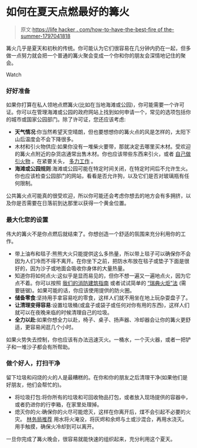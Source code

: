 # 如何在夏天点燃最好的篝火

> 原文:[https://life hacker . com/how-to-have-the-best-fire of the-summer-1797041818](https://lifehacker.com/how-to-have-the-best-bonfire-of-the-summer-1797041818)

篝火几乎是夏天和初秋的传统。你可能认为它们很容易在几分钟内扔在一起，但多做一点努力就会把一个普通的篝火聚会变成一个你和你的朋友会深情地记住的聚会。

Watch

### 好好准备

如果你打算在私人领地点燃篝火(比如在当地海滩或公园)，你可能需要一个许可证。你可以在管理海滩或公园的政府网站上找到如何申请一个，常见的选项包括你的城市或国家公园部门。除了许可证，您还应该考虑:

*   **天气情况**:你当然希望天空晴朗，但也要想想你的篝火点的风是怎样的，太阳下山后温度会不会下降很多。
*   木材和引火物供应:如果你没有一堆柴火要带，那就决定去哪里买木材。受欢迎的篝火点附近的杂货店通常出售木材。你也应该带些东西来引火，或者 [自己做引火物](https://lifehacker.com/make-diy-fire-starting-wafers-with-a-candle-and-cotton-5920156) 。在紧要关头， [多力工作](https://lifehacker.com/use-doritos-or-other-chips-to-start-a-fire-5840698) 。
*   **海滩或公园规则**:海滩或公园可能在特定时间关闭，在特定时间后不允许生火。你也应该检查公园部门的网站，看看是否允许狗，以及它们是否对玻璃瓶有任何限制。

公共篝火点可能真的很受欢迎，所以你可能还会考虑你想去的地方会有多拥挤，以及你是否需要在日落前到达那里以获得一个黄金位置。

### 最大化您的设置

伟大的篝火不是你点燃后就结束了。你想创造一个舒适的氛围来充分利用你的工作。

*   带上油布和毯子:熊熊大火只能提供这么多热量，所以带上毯子可以确保你不会因为人们冷而不得不离开。在你坐下之前，把防水布放在毯子或垫子下面是很好的，因为沙子或地面会吸收你身体的大量热量。
*   知道你将如何点火:这似乎是显而易见的，但你不想一遍又一遍地点火，因为它点不着。你可以按照 [我们的消防建筑指南](https://lifehacker.com/how-to-build-a-better-fire-both-outdoors-and-in-5812728) 或者试试简单的 [“瑞典火炬”法](https://lifehacker.com/make-a-swedish-torch-campfire-with-a-single-log-1663040818) (需要链锯)。如果可能的话，你应该使用提供的防火圈。
*   **储备零食**:坚持用手拿容易吃的零食，这样人们就不用坐在地上玩杂耍盘子了。
*   **让清理变得容易**:设置垃圾桶(或盒子或袋子或任何对你有用的东西)，这样人们就可以在夜晚来临的时候清理自己的垃圾。
*   **全力以赴**:如果你想全力以赴，椅子、桌子、扬声器、冷却器会让你的篝火更舒适，更容易闲逛几个小时。

如果火势失去控制，你也应该有办法迅速灭火。一桶水，一个灭火器，或者一把铲子和一堆沙子都会有所帮助。

### 做个好人，打扫干净

留下垃圾和闷烧的火的人是最糟糕的。在你和你的朋友之后清理干净(如果他们是好朋友，他们会帮忙的)。

*   将垃圾打包:将你所有的垃圾和可回收物品打包，或者放入现场提供的容器中，或者扔进你的行李箱，在家里处理掉。
*   熄灭你的火:确保你的火尽可能熄灭，这样在你离开后，煤不会引起不必要的火灾。 [林务局推荐](https://www.fs.usda.gov/detail/okawen/alerts-notices/?cid=fsbdev3_053601) 用水将火淹没，将灰烬和余烬与土或沙混合，再用水浇灭。用手触摸，确保火冷却到可以离开。

一旦你完成了篝火晚会，很容易就能快速的组织起来，充分利用这个夏天。
